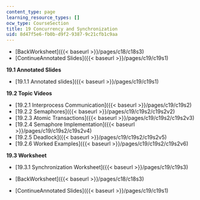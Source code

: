 ```yaml
---
content_type: page
learning_resource_types: []
ocw_type: CourseSection
title: 19 Concurrency and Synchronization
uid: 8d47f5e6-fb0b-d9f2-9387-9c21cfb1c9aa
---
```


*   [BackWorksheet]({{< baseurl >}}/pages/c18/c18s3)
*   [ContinueAnnotated Slides]({{< baseurl >}}/pages/c19/c19s1)

**19.1 Annotated Slides**

*   [19.1.1 Annotated slides]({{< baseurl >}}/pages/c19/c19s1)

**19.2 Topic Videos**

*   [19.2.1 Interprocess Communication]({{< baseurl >}}/pages/c19/c19s2)
*   [19.2.2 Semaphores]({{< baseurl >}}/pages/c19/c19s2/c19s2v2)
*   [19.2.3 Atomic Transactions]({{< baseurl >}}/pages/c19/c19s2/c19s2v3)
*   [19.2.4 Semaphore Implementation]({{< baseurl >}}/pages/c19/c19s2/c19s2v4)
*   [19.2.5 Deadlock]({{< baseurl >}}/pages/c19/c19s2/c19s2v5)
*   [19.2.6 Worked Examples]({{< baseurl >}}/pages/c19/c19s2/c19s2v6)

**19.3 Worksheet**

*   [19.3.1 Synchronization Worksheet]({{< baseurl >}}/pages/c19/c19s3)

*   [BackWorksheet]({{< baseurl >}}/pages/c18/c18s3)
*   [ContinueAnnotated Slides]({{< baseurl >}}/pages/c19/c19s1)